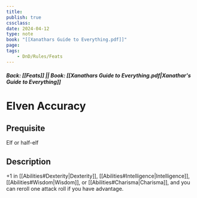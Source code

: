 ```yaml
---
title:
publish: true
cssclass:
date: 2024-04-12
type: note
book: "[[Xanathars Guide to Everything.pdf]]"
page: 
tags:
    - DnD/Rules/Feats
---
```


##### Back: [[Feats]] || Book: [[Xanathars Guide to Everything.pdf|Xanathar's Guide to Everything]]

# Elven Accuracy


## Prequisite 
Elf or half-elf

## Description
+1 in [[Abilities#Dexterity|Dexterity]], [[Abilities#Intelligence|Intelligence]], [[Abilities#Wisdom|Wisdom]], or [[Abilities#Charisma|Charisma]], and you can reroll one attack roll if you have advantage.